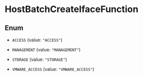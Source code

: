 

# HostBatchCreateIfaceFunction

## Enum


* `ACCESS` (value: `"ACCESS"`)

* `MANAGEMENT` (value: `"MANAGEMENT"`)

* `STORAGE` (value: `"STORAGE"`)

* `VMWARE_ACCESS` (value: `"VMWARE_ACCESS"`)



